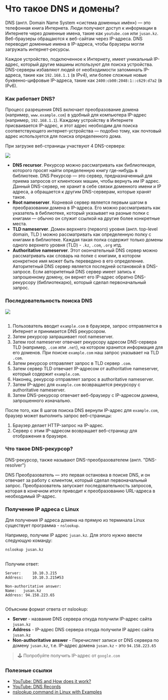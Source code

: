 # Что такое DNS и домены?

DNS (англ. Domain Name System «система доменных имён») — это телефонная книга Интернета. Люди получают доступ к информации в Интернете через доменные имена, такие как `youtube.com` или `jusan.kz`. Веб-браузеры обращаются к веб-сайтам через IP-адреса. DNS переводит доменные имена в IP-адреса, чтобы браузеры могли загружать интернет-ресурсы.

Каждое устройство, подключенное к Интернету, имеет уникальный IP-адрес, который другие машины используют для поиска устройства. DNS-серверы избавляют людей от необходимости запоминать IP-адреса, такие как `192.168.1.1` (в IPv4), или более сложные новые буквенно-цифровые IP-адреса, такие как `2400:cb00:2048:1::c629:d7a2` (в IPv6).

### 

### Как работает DNS?

Процесс разрешения DNS включает преобразование домена (например, `www.example.com`) в удобный для компьютера IP-адрес (например, `192.168.1.1`). Каждому устройству в Интернете присваивается IP-адрес, и этот адрес необходим для поиска соответствующего интернет-устройства — подобно тому, как почтовый адрес используется для поиска определенного дома.

При загрузке веб-страницы участвуют 4 DNS-сервера:

![](https://ucarecdn.com/5e26cd39-1ebc-4146-acf8-ae8e4eadfe3c/)![](data:image/gif;base64,R0lGODlhAQABAPABAP///wAAACH5BAEKAAAALAAAAAABAAEAAAICRAEAOw== "Click and drag to move")

* **DNS recursor**. Рекурсор можно рассматривать как библиотекаря, которого просят найти определенную книгу где-нибудь в библиотеке. DNS Рекурсор — это сервер, предназначенный для приема запросов от клиентских машин, чтобы вернуть им IP адрес. Данный DNS-сервер, не хранит в себе связки доменного имени и IP адреса, а обращается к другим DNS-серверам, которые хранят такое.
* **Root nameserver**. Корневой сервер является первым шагом в преобразовании домена в IP-адреса. Его можно рассматривать как указатель в библиотеке, который указывает на разные полки с книгами — обычно он служит ссылкой на другие более конкретные места.
* **TLD nameserver**. Домен верхнего (первого) уровня (англ. top-level domain, TLD ) можно рассматривать как определенную полку с книгами в библиотеке. Каждая такая полка содержит только домены одного верхнего уровня (TLD) - `.kz`, `.com`, `.org` итд.
* **Authoritative nameserver**. Этот окончательный DNS сервер можно рассматривать как словарь на полке с книгами, в котором конкретное имя может быть переведено в его определение. Авторитетный DNS сервер является последней остановкой в DNS-запросе. Если авторитетный DNS сервер имеет запись к запрошенному домену, он вернет его IP-адрес обратно DNS-рекурсору (библиотекарю), который сделал первоначальный запрос.

### 

### Последовательность поиска DNS

![](https://ucarecdn.com/0b810e0c-8bcb-470f-9359-fffd9b58bf42/)

![](data:image/gif;base64,R0lGODlhAQABAPABAP///wAAACH5BAEKAAAALAAAAAABAAEAAAICRAEAOw== "Click and drag to move")

1. Пользователь вводит `example.com` в браузере, запрос отправляется в Интернет и принимается DNS рекурсором.
2. Затем рекурсор запрашивает root nameserver.
3. Затем root nameserver отвечает рекурсору адресом DNS-сервера TLD (например, `.com` или `.net`), на котором хранится информация для его доменов. При поиске `example.com` наш запрос указывает на TLD `.com`.
4. Затем рекурсор отправляет запрос в TLD сервер `.com`.
5. Затем сервер TLD отвечает IP-адресом от authoritative nameserver, который содержит `example.com`.
6. Наконец, рекурсор отправляет запрос в authoritative nameserver.
7. Затем IP-адрес для `example.com` возвращается рекурсору с authoritative nameserver.
8. Затем DNS-рекурсор отвечает веб-браузеру с IP-адресом домена, запрошенного изначально.

После того, как 8 шагов поиска DNS вернули IP-адрес для `example.com`, браузер может выполнить запрос веб-страницы:

1. Браузер делает HTTP-запрос на IP-адрес.
2. Сервер с этим IP-адресом возвращает веб-страницу для отображения в браузере.

### 

### Что такое DNS-рекурсор?

DNS-рекурсор, также называют DNS-преобразователем (англ. "DNS-resolver")

DNS Преобразователь — это первая остановка в поиске DNS, и он отвечает за работу с клиентом, который сделал первоначальный запрос. Преобразователь запускает последовательность запросов, которая в конечном итоге приводит к преобразованию URL-адреса в необходимый IP-адрес.

### 

### Получение IP адреса с Linux

Для получения IP адреса домена на прямую из терминала Linux существует программа - `nslookup`.

Например, получим IP адрес `jusan.kz`. Для этого нужно ввести следующую команду:

```bash
nslookup jusan.kz
```

![](data:image/gif;base64,R0lGODlhAQABAPABAP///wAAACH5BAEKAAAALAAAAAABAAEAAAICRAEAOw==)![](data:image/gif;base64,R0lGODlhAQABAPABAP///wAAACH5BAEKAAAALAAAAAABAAEAAAICRAEAOw== "Click and drag to move")

Получим ответ:

```no-highlight
Server:		10.10.3.215
Address:	10.10.3.215#53

Non-authoritative answer:
Name:	jusan.kz
Address: 94.158.223.65
```

![](data:image/gif;base64,R0lGODlhAQABAPABAP///wAAACH5BAEKAAAALAAAAAABAAEAAAICRAEAOw==)![](data:image/gif;base64,R0lGODlhAQABAPABAP///wAAACH5BAEKAAAALAAAAAABAAEAAAICRAEAOw== "Click and drag to move")

Объясним формат ответа от nslookup:

* **Server** - название DNS сервера откуда получили IP-адрес сайта `jusan.kz`
* **Address** - IP-адрес DNS сервера откуда получили IP адрес сайта `jusan.kz`
* **Non-authoritative answer** - Перечисляет записи от DNS сервера по домену `jusan.kz`, т.е. IP-адрес домена `jusan.kz` - это `94.158.223.65`

> 🕹 Попробуйте получить IP-адрес от `google.com`

### 

### Полезные ссылки

* [YouTube: DNS and How does it work?](https://youtu.be/Wj0od2ag5sk)
* [YouTube: DNS Records](https://youtu.be/7lxgpKh_fRY)
* [nslookup command in Linux with Examples](https://www.geeksforgeeks.org/nslookup-command-in-linux-with-examples/)
